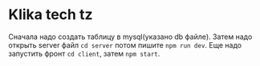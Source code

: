 # Klika tech tz

Сначала надо создать таблицу в mysql(указано db файле). Затем надо открыть server файл `cd server` потом пишите `npm run dev`. Еще надо запустить фронт `cd client`, затем `npm start`.


